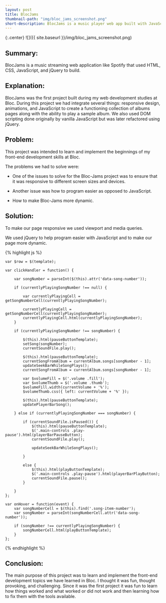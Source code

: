 ```yaml
---
layout: post
title: BlocJams
thumbnail-path: "img/bloc_jams_screenshot.png"
short-description: BlocJams is a music player web app built with JavaScript and jQuery.
---
```


{:.center}
![]({{ site.baseurl }}/img/bloc_jams_screenshot.png)

## Summary:

BlocJams is a music streaming web application like Spotify that used HTML, CSS, JavaScript, and jQuery to build.

## Explanation:

BlocJams was the first project built during my web development studies at Bloc. During this project we had integrate several things: responsive design, animations, and JavaScript to create a functioning collection of albums pages along with the ability to play a sample album. We also used DOM scripting done originally by vanilla JavaScript but was later refactored using jQuery.

## Problem:

This project was intended to learn and implement the beginnings of my front-end development skills at Bloc.

The problems we had to solve were:

* One of the issues to solve for the Bloc-Jams project was to ensure that it was responsive to different screen sizes and devices.

* Another issue was how to program easier as opposed to JavaScript.

* How to make Bloc-Jams more dynamic.

## Solution:

To make our page responsive we used viewport and media queries.

We used jQuery to help program easier with JavaScript and to make our page more dynamic.

{% highlight js %}


    var $row = $(template);

    var clickHandler = function() {

        var songNumber = parseInt($(this).attr('data-song-number'));

        if (currentlyPlayingSongNumber !== null) {

            var currentlyPlayingCell = getSongNumberCell(currentlyPlayingSongNumber);

            currentlyPlayingCell = getSongNumberCell(currentlyPlayingSongNumber);
            currentlyPlayingCell.html(currentlyPlayingSongNumber);
        }

        if (currentlyPlayingSongNumber !== songNumber) {

            $(this).html(pauseButtonTemplate);
            setSong(songNumber);
            currentSoundFile.play();

            $(this).html(pauseButtonTemplate);
            currentSongFromAlbum = currentAlbum.songs[songNumber - 1];
            updateSeekBarWhileSongPlays();
            currentSongFromAlbum = currentAlbum.songs[songNumber - 1];

            var $volumeFill = $('.volume .fill');
            var $volumeThumb = $('.volume .thumb');
            $volumeFill.width(currentVolume + '%');
            $volumeThumb.css({ left: currentVolume + '%' });

            $(this).html(pauseButtonTemplate);
            updatePlayerBarSong();

        } else if (currentlyPlayingSongNumber === songNumber) {

            if (currentSoundFile.isPaused()) {
                $(this).html(pauseButtonTemplate);
                $('.main-controls .play-pause').html(playerBarPauseButton);
                currentSoundFile.play();

                updateSeekBarWhileSongPlays();

            }

            else {
                $(this).html(playButtonTemplate);
                $('.main-controls .play-pause').html(playerBarPlayButton);
                currentSoundFile.pause();
            }

        }
    };

    var onHover = function(event) {
        var songNumberCell = $(this).find('.song-item-number');
        var songNumber = parseInt(songNumberCell.attr('data-song-number'));

        if (songNumber !== currentlyPlayingSongNumber) {
            songNumberCell.html(playButtonTemplate);
        }
    };
{% endhighlight %}

## Conclusion:

The main purpose of this project was to learn and implement the front-end development topics we have learned in Bloc. I thought it was fun, thought provoking, and challenging. Since it was the first project it was fun to learn how things worked and what worked or did not work and then learning how to fix them with the tools available.
